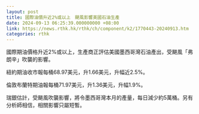 ```yaml
---
layout: post
title: 國際油價升近2%或以上　颶風影響美國石油生產
date: 2024-09-13 06:25:39.000000000 +08:00
link: https://news.rthk.hk/rthk/ch/component/k2/1770443-20240913.htm
categories: rthk
---
```


國際期油價格升近2%或以上，生產商正評估美國墨西哥灣石油產出，受颶風「弗朗辛」吹襲的影響。

紐約期油收市報每桶68.97美元，升1.66美元，升幅近2.5%。

倫敦布蘭特期油報每桶71.97美元，升1.36美元，升幅1.9%。

瑞銀估計，受颶風吹襲影響，將令墨西哥灣本月的產量，每日減少約5萬桶。另有分析師相信，相關影響只屬短暫。
